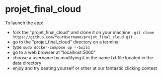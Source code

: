 # projet_final_cloud

To launch the app:

* fork the "projet_final_cloud" and clone it on your machine :
  ```git clone https://github.com/YourUsername/projet_final_cloud.git ```
* go to the "projet_final_cloud" directory on a terminal
* type ```sudo docker-compose up --build```
* go to a web browser at "localhost:5000"
* choose a username by modifying it in the name.txt file located in the data directory
* enjoy and try beating yourself or other at our fantastic clicking contest
